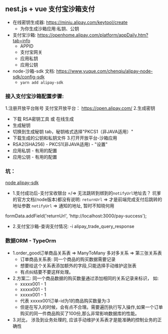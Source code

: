 ## nest.js + vue 支付宝沙箱支付
- 在线密钥生成器: https://miniu.alipay.com/keytool/create
  + 为你生成沙箱应用:私钥、公钥
- 支付宝沙箱: https://openhome.alipay.com/platform/appDaily.htm?tab=info
  + APPID
  + 支付宝网关
  - 应用私钥
  - 应用公钥
- node-沙箱-sdk 文档: https://www.yuque.com/chenqiu/alipay-node-sdk/config-sdk
  + `yarn add alipay-sdk`





<!--truncate-->





### 接入支付宝沙箱配置步骤:
1.注册开放平台账号 支付宝开放平台： https://open.alipay.com/
2.生成密钥
  - 下载 RSA密钥工具 或 在线生成
  - 生成秘钥
  - 切换到生成秘钥 tab，秘钥格式选择"PKCS1（非JAVA适用）"
  - 下载生成的公钥和私钥文件
3.打开开放平台-沙箱应用
  - RSA2(SHA256) - PKCS1(非JAVA适用) - "设置" 
  - 应用私钥 - 有用的配置
  - 应用公钥 - 有用的配置





### 坑：
[node alipay-sdk](https://www.yuque.com/chenqiu/alipay-node-sdk/guide)
- 1.支付成功后-支付宝收银台 =/=> 无法跳转到绑到的`notifyUrl`地址去？ 坑爹的官方文档(node版本)都没有说明:
`returnUrl` => 才是前端完成支付后跳转的地址参数
`notifyUrl` => 通知的地址, 暂时不知晓何用

formData.addField('returnUrl', 'http://localhost:3000/pay-success');

- 2.支付宝沙箱-查询支付情况:
-i alipay_trade_query_response






### 数据ORM - TypeOrm
- 1.order_good订单商品关系表 => ManyToMany 多对多关系 => 第三张关系表
    - 订单商品关系表: 同一个商品的购买数据需要记录
    - 想要给这个关系表添加额外的字段,只能选择手动维护这张表
    - 有点纠结要不要这样处理。
- 2.方案二: 同一个商品数据的购买数量通过添加相同的关系记录来标识， 如:
    - xxxxx001 - 1
    - xxxxx001 - 1
    - xxxxx001 - 1
    - 代表 xxxxx001订单-id为1的商品购买数量为:3
    - 但是在写入的时候，会有点不合理。需要遍历执行写入操作,如果一个订单购买的同一件商品购买了100份,那么非常影响数据库的性能。 
- 3.对比， 涉及到业务处理的, 应该手动维护关系表才是能准确的控制业务的正确性
